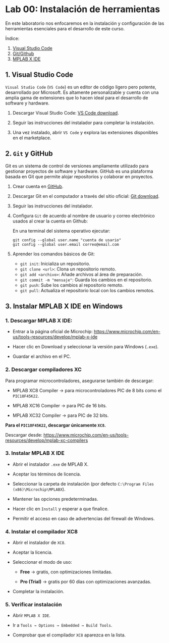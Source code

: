 # Lab 00: Instalación de herramientas 

En este laboratorio nos enfocaremos en la instalación y configuración de las herramientas esenciales para el desarrollo de este curso.

Índice:

1. [Visual Studio Code](#1-visual-studio-code)
2. [Git/Github](#2-git-y-github)
3. [MPLAB X IDE](#3-instalar-mplab-x-ide-en-windows)



## 1. Visual Studio Code 

```Visual Studio Code``` (```VS Code```) es un editor de código ligero pero potente, desarrollado por Microsoft. Es altamente personalizable y cuenta con una amplia gama de extensiones que lo hacen ideal para el desarrollo de software y hardware.

1. Descargar Visual Studio Code: [VS Code download](https://code.visualstudio.com/).

2. Seguir las instrucciones del instalador para completar la instalación.

3. Una vez instalado, abrir ```VS Code``` y explora las extensiones disponibles en el marketplace.


## 2. ```Git``` y GitHub

Git es un sistema de control de versiones ampliamente utilizado para gestionar proyectos de software y hardware. GitHub es una plataforma basada en Git que permite alojar repositorios y colaborar en proyectos.

1. Crear cuenta en [GitHub](https://github.com/).

2. Descargar Git en el computador a través del sitio oficial: [Git download](https://git-scm.com/downloads).

3. Seguir las instrucciones del instalador.

4. Configura ```Git``` de acuerdo al nombre de usuario y correo electrónico usados al crear la cuenta en Github:

    En una terminal del sistema operativo ejecutar:

    ```
    git config --global user.name "cuenta de usario"
    git config --global user.email correo@email.com
    ```

5. Aprender los comandos básicos de Git:

    * ```git init```: Inicializa un repositorio.
    * ```git clone <url>```: Clona un repositorio remoto.
    * ```git add <archivo>```: Añade archivos al área de preparación.
    * ```git commit -m "mensaje"```: Guarda los cambios en el repositorio.
    * ```git push```: Sube los cambios al repositorio remoto.
    * ```git pull```: Actualiza el repositorio local con los cambios remotos.


## 3. Instalar MPLAB X IDE en Windows

### 1. Descargar MPLAB X IDE:

    
* Entrar a la página oficial de Microchip:
    https://www.microchip.com/en-us/tools-resources/develop/mplab-x-ide

* Hacer clic en Download y seleccionar la versión para Windows (```.exe```).

* Guardar el archivo en el PC.


### 2. Descargar compiladores XC

Para programar microcontroladores, asegurarse también de descargar:

* MPLAB XC8 Compiler → para microcontroladores PIC de $8$ bits como el ```PIC18F45K22```.

* MPLAB XC16 Compiler → para PIC de $16$ bits.

*  MPLAB XC32 Compiler → para PIC de $32$ bits.

**Para el ```PIC18F45K22```, descargar únicamente ```XC8```.**

Descargar desde:
https://www.microchip.com/en-us/tools-resources/develop/mplab-xc-compilers

### 3. Instalar MPLAB X IDE

* Abrir el instalador ```.exe``` de MPLAB X.

* Aceptar los términos de licencia.

* Seleccionar la carpeta de instalación (por defecto ```C:\Program Files (x86)\Microchip\MPLABX```).

* Mantener las opciones predeterminadas.

* Hacer clic en ```Install``` y esperar a que finalice.

* Permitir el acceso en caso de advertencias del firewall de Windows.

### 4. Instalar el compilador XC8

* Abrir el instalador de ```XC8```.

* Aceptar la licencia.

*  Seleccionar el modo de uso:

    * **Free** → gratis, con optimizaciones limitadas.

    * **Pro (Trial)** → gratis por 60 días con optimizaciones avanzadas.

* Completar la instalación.


### 5. Verificar instalación

* Abrir ```MPLAB X IDE```.

* Ir a ```Tools → Options → Embedded → Build Tools```.

* Comprobar que el compilador ```XC8``` aparezca en la lista.